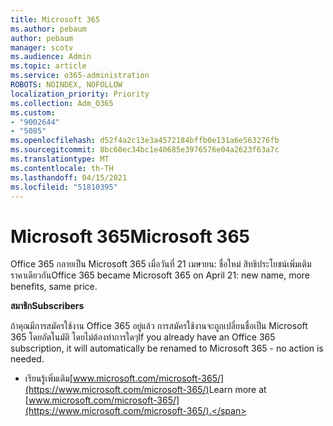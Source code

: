 ```yaml
---
title: Microsoft 365
ms.author: pebaum
author: pebaum
manager: scotv
ms.audience: Admin
ms.topic: article
ms.service: o365-administration
ROBOTS: NOINDEX, NOFOLLOW
localization_priority: Priority
ms.collection: Adm_O365
ms.custom:
- "9002644"
- "5085"
ms.openlocfilehash: d52f4a2c13e3a4572184bffb0e131a6e563276fb
ms.sourcegitcommit: 8bc60ec34bc1e40685e3976576e04a2623f63a7c
ms.translationtype: MT
ms.contentlocale: th-TH
ms.lasthandoff: 04/15/2021
ms.locfileid: "51810395"
---
```

# <a name="microsoft-365"></a><span data-ttu-id="06222-102">Microsoft 365</span><span class="sxs-lookup"><span data-stu-id="06222-102">Microsoft 365</span></span>

<span data-ttu-id="06222-103">Office 365 กลายเป็น Microsoft 365 เมื่อวันที่ 21 เมษายน: ชื่อใหม่ สิทธิประโยชน์เพิ่มเติม ราคาเดียวกัน</span><span class="sxs-lookup"><span data-stu-id="06222-103">Office 365 became Microsoft 365 on April 21: new name, more benefits, same price.</span></span>

<span data-ttu-id="06222-104">**สมาชิก**</span><span class="sxs-lookup"><span data-stu-id="06222-104">**Subscribers**</span></span>

<span data-ttu-id="06222-105">ถ้าคุณมีการสมัครใช้งาน Office 365 อยู่แล้ว การสมัครใช้งานจะถูกเปลี่ยนชื่อเป็น Microsoft 365 โดยอัตโนมัติ โดยไม่ต้องทําการใดๆ</span><span class="sxs-lookup"><span data-stu-id="06222-105">If you already have an Office 365 subscription, it will automatically be renamed to Microsoft 365 - no action is needed.</span></span>

- <span data-ttu-id="06222-106">เรียนรู้เพิ่มเติม[www.microsoft.com/microsoft-365/](https://www.microsoft.com/microsoft-365/)</span><span class="sxs-lookup"><span data-stu-id="06222-106">Learn more at [www.microsoft.com/microsoft-365/](https://www.microsoft.com/microsoft-365/).</span></span>
